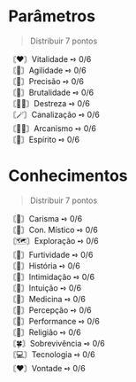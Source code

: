 # Parâmetros
> Distribuir 7 pontos 

〘❤️〙Vitalidade ➺ 0/6<br>
〘👟️〙Agilidade ➺ 0/6<br>
〘🎯〙Precisão ➺ 0/6<br>
〘💪〙Brutalidade ➺ 0/6<br>
〘🤹‍♂️〙Destreza ➺ 0/6<br>
〘🪄〙Canalização ➺ 0/6<br>
〘🧙‍♂️〙Arcanismo ➺ 0/6<br>
〘🙏〙Espírito ➺ 0/6

# Conhecimentos
> Distribuir 7 pontos

〘💬〙Carisma ➺ 0/6<br>
〘🔮〙Con. Místico ➺ 0/6<br>
〘🗺️〙Exploração ➺ 0/6<br>
〘🥷〙Furtividade ➺ 0/6<br>
〘📖〙História ➺ 0/6<br>
〘🔪〙Intimidação ➺ 0/6<br>
〘🤍〙Intuição ➺ 0/6<br>
〘🥼〙Medicina ➺ 0/6<br>
〘👣〙Percepção ➺ 0/6<br>
〘🎨〙Performance ➺ 0/6<br>
〘💠〙Religião ➺ 0/6<br>
〘🍀〙Sobrevivência ➺ 0/6<br>
〘💻〙Tecnologia ➺ 0/6<br>
〘♥️〙Vontade ➺ 0/6

